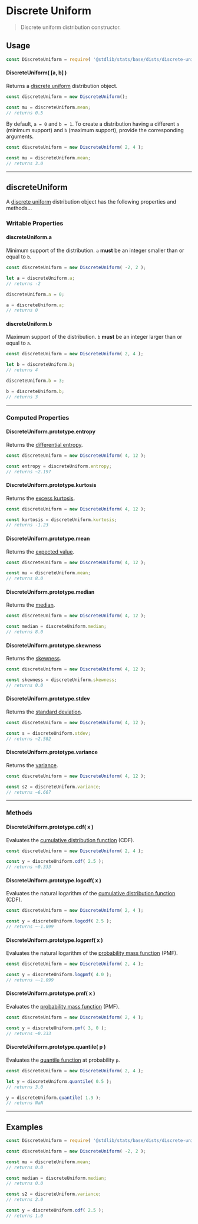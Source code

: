 <!--

@license Apache-2.0

Copyright (c) 2018 The Stdlib Authors.

Licensed under the Apache License, Version 2.0 (the "License");
you may not use this file except in compliance with the License.
You may obtain a copy of the License at

   http://www.apache.org/licenses/LICENSE-2.0

Unless required by applicable law or agreed to in writing, software
distributed under the License is distributed on an "AS IS" BASIS,
WITHOUT WARRANTIES OR CONDITIONS OF ANY KIND, either express or implied.
See the License for the specific language governing permissions and
limitations under the License.

-->

# Discrete Uniform

> Discrete uniform distribution constructor.

<!-- Section to include introductory text. Make sure to keep an empty line after the intro `section` element and another before the `/section` close. -->

<section class="intro">

</section>

<!-- /.intro -->

<!-- Package usage documentation. -->

<section class="usage">

## Usage

```javascript
const DiscreteUniform = require( '@stdlib/stats/base/dists/discrete-uniform/ctor' );
```

#### DiscreteUniform( \[a, b] )

Returns a [discrete uniform][discrete-uniform-distribution] distribution object.

```javascript
const discreteUniform = new DiscreteUniform();

const mu = discreteUniform.mean;
// returns 0.5
```

By default, `a = 0` and `b = 1`. To create a distribution having a different `a` (minimum support) and `b` (maximum support), provide the corresponding arguments.

```javascript
const discreteUniform = new DiscreteUniform( 2, 4 );

const mu = discreteUniform.mean;
// returns 3.0
```

* * *

## discreteUniform

A [discrete uniform][discrete-uniform-distribution] distribution object has the following properties and methods...

### Writable Properties

#### discreteUniform.a

Minimum support of the distribution. `a` **must** be an integer smaller than or equal to `b`.

```javascript
const discreteUniform = new DiscreteUniform( -2, 2 );

let a = discreteUniform.a;
// returns -2

discreteUniform.a = 0;

a = discreteUniform.a;
// returns 0
```

#### discreteUniform.b

Maximum support of the distribution. `b` **must** be an integer larger than or equal to `a`.

```javascript
const discreteUniform = new DiscreteUniform( 2, 4 );

let b = discreteUniform.b;
// returns 4

discreteUniform.b = 3;

b = discreteUniform.b;
// returns 3
```

* * *

### Computed Properties

#### DiscreteUniform.prototype.entropy

Returns the [differential entropy][entropy].

```javascript
const discreteUniform = new DiscreteUniform( 4, 12 );

const entropy = discreteUniform.entropy;
// returns ~2.197
```

#### DiscreteUniform.prototype.kurtosis

Returns the [excess kurtosis][kurtosis].

```javascript
const discreteUniform = new DiscreteUniform( 4, 12 );

const kurtosis = discreteUniform.kurtosis;
// returns -1.23
```

#### DiscreteUniform.prototype.mean

Returns the [expected value][expected-value].

```javascript
const discreteUniform = new DiscreteUniform( 4, 12 );

const mu = discreteUniform.mean;
// returns 8.0
```

#### DiscreteUniform.prototype.median

Returns the [median][median].

```javascript
const discreteUniform = new DiscreteUniform( 4, 12 );

const median = discreteUniform.median;
// returns 8.0
```

#### DiscreteUniform.prototype.skewness

Returns the [skewness][skewness].

```javascript
const discreteUniform = new DiscreteUniform( 4, 12 );

const skewness = discreteUniform.skewness;
// returns 0.0
```

#### DiscreteUniform.prototype.stdev

Returns the [standard deviation][standard-deviation].

```javascript
const discreteUniform = new DiscreteUniform( 4, 12 );

const s = discreteUniform.stdev;
// returns ~2.582
```

#### DiscreteUniform.prototype.variance

Returns the [variance][variance].

```javascript
const discreteUniform = new DiscreteUniform( 4, 12 );

const s2 = discreteUniform.variance;
// returns ~6.667
```

* * *

### Methods

#### DiscreteUniform.prototype.cdf( x )

Evaluates the [cumulative distribution function][cdf] (CDF).

```javascript
const discreteUniform = new DiscreteUniform( 2, 4 );

const y = discreteUniform.cdf( 2.5 );
// returns ~0.333
```

#### DiscreteUniform.prototype.logcdf( x )

Evaluates the natural logarithm of the [cumulative distribution function][cdf] (CDF).

```javascript
const discreteUniform = new DiscreteUniform( 2, 4 );

const y = discreteUniform.logcdf( 2.5 );
// returns ~-1.099
```

#### DiscreteUniform.prototype.logpmf( x )

Evaluates the natural logarithm of the [probability mass function][pmf] (PMF).

```javascript
const discreteUniform = new DiscreteUniform( 2, 4 );

const y = discreteUniform.logpmf( 4.0 );
// returns ~-1.099
```

#### DiscreteUniform.prototype.pmf( x )

Evaluates the [probability mass function][pmf] (PMF).

```javascript
const discreteUniform = new DiscreteUniform( 2, 4 );

const y = discreteUniform.pmf( 3, 0 );
// returns ~0.333
```

#### DiscreteUniform.prototype.quantile( p )

Evaluates the [quantile function][quantile-function] at probability `p`.

```javascript
const discreteUniform = new DiscreteUniform( 2, 4 );

let y = discreteUniform.quantile( 0.5 );
// returns 3.0

y = discreteUniform.quantile( 1.9 );
// returns NaN
```

</section>

<!-- /.usage -->

<!-- Package usage notes. Make sure to keep an empty line after the `section` element and another before the `/section` close. -->

<section class="notes">

</section>

<!-- /.notes -->

<!-- Package usage examples. -->

* * *

<section class="examples">

## Examples

<!-- eslint no-undef: "error" -->

```javascript
const DiscreteUniform = require( '@stdlib/stats/base/dists/discrete-uniform/ctor' );

const discreteUniform = new DiscreteUniform( -2, 2 );

const mu = discreteUniform.mean;
// returns 0.0

const median = discreteUniform.median;
// returns 0.0

const s2 = discreteUniform.variance;
// returns 2.0

const y = discreteUniform.cdf( 2.5 );
// returns 1.0
```

</section>

<!-- /.examples -->

<!-- Section to include cited references. If references are included, add a horizontal rule *before* the section. Make sure to keep an empty line after the `section` element and another before the `/section` close. -->

<section class="references">

</section>

<!-- /.references -->

<!-- Section for related `stdlib` packages. Do not manually edit this section, as it is automatically populated. -->

<section class="related">

</section>

<!-- /.related -->

<!-- Section for all links. Make sure to keep an empty line after the `section` element and another before the `/section` close. -->

<section class="links">

[discrete-uniform-distribution]: https://en.wikipedia.org/wiki/Discrete_uniform_distribution

[cdf]: https://en.wikipedia.org/wiki/Cumulative_distribution_function

[pmf]: https://en.wikipedia.org/wiki/Probability_mass_function

[quantile-function]: https://en.wikipedia.org/wiki/Quantile_function

[entropy]: https://en.wikipedia.org/wiki/Entropy_%28information_theory%29

[expected-value]: https://en.wikipedia.org/wiki/Expected_value

[kurtosis]: https://en.wikipedia.org/wiki/Kurtosis

[median]: https://en.wikipedia.org/wiki/Median

[skewness]: https://en.wikipedia.org/wiki/Skewness

[standard-deviation]: https://en.wikipedia.org/wiki/Standard_deviation

[variance]: https://en.wikipedia.org/wiki/Variance

</section>

<!-- /.links -->

